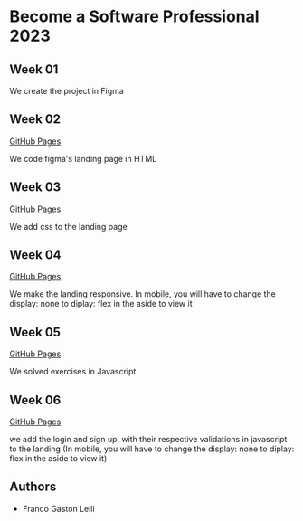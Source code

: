 # Become a Software Professional 2023

## Week 01
We create the project in Figma

## Week 02
[GitHub Pages](https://francolelli.github.io/BaSP-M2023/Week-02/index.html)

We code figma's landing page in HTML

## Week 03
[GitHub Pages](https://francolelli.github.io/BaSP-M2023/Week-03/index.html)

We add css to the landing page

## Week 04
[GitHub Pages](https://francolelli.github.io/BaSP-M2023/Week-04/index.html)

We make the landing responsive. In mobile, you will have to change the display: none to diplay: flex in the aside 
to view it

## Week 05
[GitHub Pages](https://francolelli.github.io/BaSP-M2023/Week-05/index.html)

We solved exercises in Javascript

## Week 06
[GitHub Pages](https://francolelli.github.io/BaSP-M2023/Week-06/views/index.html)

we add the login and sign up, with their respective validations in javascript to the landing (In mobile, you will have 
to change the display: none to diplay: flex in the aside to view it)

## Authors
- Franco Gaston Lelli